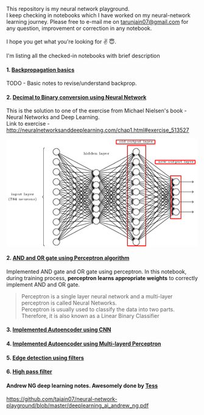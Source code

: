 This repository is my neural network playground.
<br>I keep checking in notebooks which I have worked on my neural-network learning journey. Please free to e-mail me on tarunjain07@gmail.com for any question, improvement or correction in any notebook.
<br><br>I hope you get what you're looking for :v: :innocent:.

I'm listing all the checked-in notebooks with brief description

#### 1. [Backpropagation basics](Backpropagation.ipynb)
TODO  - Basic notes to revise/understand backprop.<br>

#### 2. [Decimal to Binary conversion using Neural Network](Decimal_to_Binary_Using_Neural_Net.ipynb)
This is the solution to one of the exercise from Michael Nielsen's book - Neural Networks and Deep Learning.<br>
Link to exercise - http://neuralnetworksanddeeplearning.com/chap1.html#exercise_513527

![image](https://github.com/tajain07/neural-network-playground/blob/master/data/decimal_to_binary.png)

#### 2. [AND and OR gate using Perceptron algorithm](AND_OR_Perceptron.ipynb)

Implemented AND gate and OR gate using perceptron. In this notebook, during training process, **perceptron learns appropriate weights** to correctly implement AND and OR gate.

> Perceptron is a single layer neural network and a multi-layer perceptron is called Neural Networks.<br> Perceptron is usually used to classify the data into two parts. Therefore, it is also known as a Linear Binary Classifier

#### 3. [Implemented Autoencoder using CNN](Autoencoder_using_Convolutional.ipynb)
#### 4. [Implemented Autoencoder using Multi-layerd Perceptron](Autoencoder_using_MLP.ipynb)
#### 5. [Edge detection using filters](Edge_Detection.ipynb)
#### 6. [High pass filter](High_pass_filter.ipynb)


#### Andrew NG deep learning notes. Awesomely done by [Tess](https://twitter.com/tessferrandez?lang=en)
https://github.com/tajain07/neural-network-playground/blob/master/deeplearning_ai_andrew_ng.pdf
